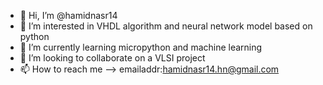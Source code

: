 - 👋 Hi, I’m @hamidnasr14
- 👀 I’m interested in VHDL algorithm and neural network model based on python
- 🌱 I’m currently learning micropython and machine learning
- 💞️ I’m looking to collaborate on a VLSI project
- 📫 How to reach me --> emailaddr:hamidnasr14.hn@gmail.com

<!---
hamidnasr14/hamidnasr14 is a ✨ special ✨ repository because its `README.md` (this file) appears on your GitHub profile.
You can click the Preview link to take a look at your changes.
--->
